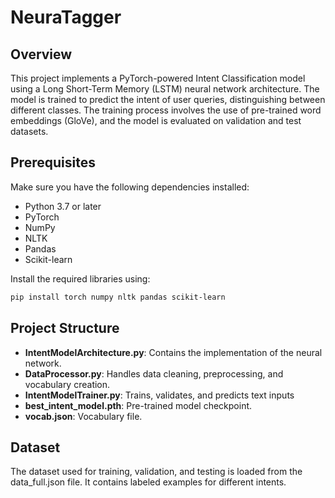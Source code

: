 # NeuraTagger

## Overview

This project implements a PyTorch-powered Intent Classification model using a Long Short-Term Memory (LSTM) neural network architecture. The model is trained to predict the intent of user queries, distinguishing between different classes. The training process involves the use of pre-trained word embeddings (GloVe), and the model is evaluated on validation and test datasets.

## Prerequisites

Make sure you have the following dependencies installed:

- Python 3.7 or later
- PyTorch
- NumPy
- NLTK
- Pandas
- Scikit-learn

Install the required libraries using:

```bash
pip install torch numpy nltk pandas scikit-learn
```

## Project Structure

- **IntentModelArchitecture.py**: Contains the implementation of the neural network.
- **DataProcessor.py**: Handles data cleaning, preprocessing, and vocabulary creation.
- **IntentModelTrainer.py**: Trains, validates, and predicts text inputs
- **best_intent_model.pth**: Pre-trained model checkpoint.
- **vocab.json**: Vocabulary file.

## Dataset
The dataset used for training, validation, and testing is loaded from the data_full.json file. It contains labeled examples for different intents.

